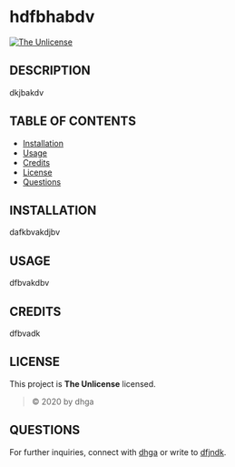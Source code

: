 
# hdfbhabdv 

[![The Unlicense](https://img.shields.io/badge/License-The%20Unlicense-blue.svg)](https://opensource.org/licenses/unlicense)
    
## DESCRIPTION
dkjbakdv

## TABLE OF CONTENTS
* [Installation](#installation)
* [Usage](#usage)
* [Credits](#credits)
* [License](#license)
* [Questions](#questions)

## INSTALLATION
dafkbvakdjbv

## USAGE
dfbvakdbv

## CREDITS
dfbvadk

## LICENSE
This project is __The Unlicense__ licensed.
>&copy; 2020 by dhga

## QUESTIONS
For further inquiries, connect with [dhga](https://github.com/dhga) or write to [dfjndk](mailto:dfjndk).
